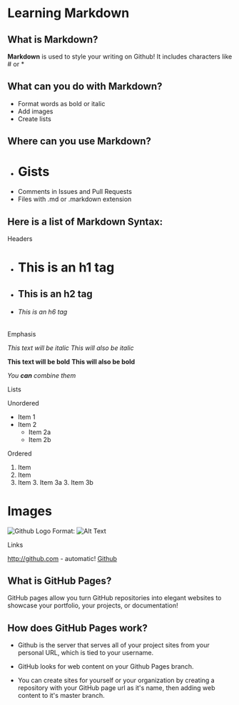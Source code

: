 # Learning Markdown 

## What is Markdown?

**Markdown** is used to style your writing on Github! It includes characters like # or *

## What can you do with Markdown?

- Format words as bold or italic
- Add images
- Create lists

## Where can you use Markdown?

- # Gists
- Comments in Issues and Pull Requests
- Files with .md or .markdown extension

## Here is a list of Markdown Syntax:

Headers

- # This is an h1 tag
- ## This is an h2 tag
- ###### This is an h6 tag

Emphasis

 *This text will be italic*
 _This will also be italic_

**This text will be bold**
__This will also be bold__

_You **can** combine them_

Lists

Unordered

* Item 1
* Item 2
   * Item 2a
   * Item 2b

Ordered
1. Item 
2. Item
3. Item
   3. Item 3a
   3. Item 3b

# Images

![Github Logo](/images/logo.png)
Format: ![Alt Text](url)

Links

http://github.com - automatic!
[Github](htt[://github.com)


## What is GitHub Pages?

GitHub pages allow you turn GitHub repositories into elegant websites to showcase your portfolio, your projects, or documentation!

## How does GitHub Pages work?

- Github is the server that serves all of your project sites from your personal URL, which is tied to your username.

- GitHub looks for web content on your Github Pages branch.

- You can create sites for yourself or your organization by creating a repository with your GitHub page url as it's name, then adding web content to it's master branch.
